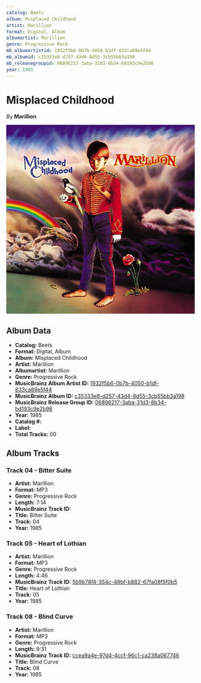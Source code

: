 ```yaml
---
catalog: Beets
album: Misplaced Childhood
artist: Marillion
format: Digital, Album
albumartist: Marillion
genre: Progressive Rock
mb_albumartistid: 1932f5b6-0b7b-4050-b1df-833ca89e5f44
mb_albumid: c35333e8-d257-43d4-8d55-3cb55bb3a198
mb_releasegroupid: 06896217-3aba-31d3-8b34-bd193c9e2b98
year: 1985
---
```


# Misplaced Childhood

By **Marillion**

![](../../assets/beetscovers/Marillion-Misplaced_Childhood.jpg)

## Album Data

- **Catalog:** Beets
- **Format:** Digital, Album
- **Album:** Misplaced Childhood
- **Artist:** Marillion
- **Albumartist:** Marillion
- **Genre:** Progressive Rock
- **MusicBrainz Album Artist ID:** [1932f5b6-0b7b-4050-b1df-833ca89e5f44](https://musicbrainz.org/artist/1932f5b6-0b7b-4050-b1df-833ca89e5f44)
- **MusicBrainz Album ID:** [c35333e8-d257-43d4-8d55-3cb55bb3a198](https://musicbrainz.org/release/c35333e8-d257-43d4-8d55-3cb55bb3a198)
- **MusicBrainz Release Group ID:** [06896217-3aba-31d3-8b34-bd193c9e2b98](https://musicbrainz.org/release-group/06896217-3aba-31d3-8b34-bd193c9e2b98)
- **Year:** 1985
- **Catalog #:** 
- **Label:** 
- **Total Tracks:** 00

## Album Tracks

### Track 04 - Bitter Suite

- **Artist:** Marillion
- **Format:** MP3
- **Genre:** Progressive Rock
- **Length:** 7:14
- **MusicBrainz Track ID:** [](https://musicbrainz.org/recording/)
- **Title:** Bitter Suite
- **Track:** 04
- **Year:** 1985

### Track 05 - Heart of Lothian

- **Artist:** Marillion
- **Format:** MP3
- **Genre:** Progressive Rock
- **Length:** 4:46
- **MusicBrainz Track ID:** [5b9b78f4-354c-48bf-b882-67fa08f5f0b5](https://musicbrainz.org/recording/5b9b78f4-354c-48bf-b882-67fa08f5f0b5)
- **Title:** Heart of Lothian
- **Track:** 05
- **Year:** 1985

### Track 08 - Blind Curve

- **Artist:** Marillion
- **Format:** MP3
- **Genre:** Progressive Rock
- **Length:** 9:31
- **MusicBrainz Track ID:** [ccea9a4e-97d4-4ccf-96c1-ca238a067746](https://musicbrainz.org/recording/ccea9a4e-97d4-4ccf-96c1-ca238a067746)
- **Title:** Blind Curve
- **Track:** 08
- **Year:** 1985

